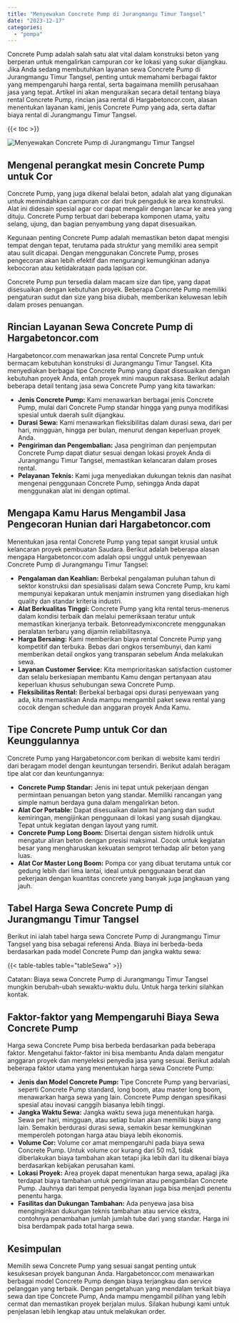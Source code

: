 ```yaml
---
title: "Menyewakan Concrete Pump di Jurangmangu Timur Tangsel"
date: "2023-12-17"
categories: 
  - "pompa"
---
```




Concrete Pump adalah salah satu alat vital dalam konstruksi beton yang berperan untuk mengalirkan campuran cor ke lokasi yang sukar dijangkau. Jika Anda sedang membutuhkan layanan sewa Concrete Pump di Jurangmangu Timur Tangsel, penting untuk memahami berbagai faktor yang mempengaruhi harga rental, serta bagaimana memilih perusahaan jasa yang tepat. Artikel ini akan menguraikan secara detail tentang biaya rental Concrete Pump, rincian jasa rental di Hargabetoncor.com, alasan menentukan layanan kami, jenis Concrete Pump yang ada, serta daftar biaya rental di Jurangmangu Timur Tangsel.

{{< toc >}}

![Menyewakan Concrete Pump di Jurangmangu Timur Tangsel](https://hargareadymixid.github.io/pompa/concrete-pump%20(27).png)

## Mengenal perangkat mesin Concrete Pump untuk Cor

Concrete Pump, yang juga dikenal belalai beton, adalah alat yang digunakan untuk memindahkan campuran cor dari truk pengaduk ke area konstruksi. Alat ini didesain spesial agar cor dapat mengalir dengan lancar ke area yang dituju. Concrete Pump terbuat dari beberapa komponen utama, yaitu selang, ujung, dan bagian penyambung yang dapat disesuaikan.

Kegunaan penting Concrete Pump adalah memastikan beton dapat mengisi tempat dengan tepat, terutama pada struktur yang memiliki area sempit atau sulit dicapai. Dengan menggunakan Concrete Pump, proses pengecoran akan lebih efektif dan mengurangi kemungkinan adanya kebocoran atau ketidakrataan pada lapisan cor.

Concrete Pump pun tersedia dalam macam size dan tipe, yang dapat disesuaikan dengan kebutuhan proyek. Beberapa Concrete Pump memiliki pengaturan sudut dan size yang bisa diubah, memberikan keluwesan lebih dalam proses penuangan.

## Rincian Layanan Sewa Concrete Pump di Hargabetoncor.com

Hargabetoncor.com menawarkan jasa rental Concrete Pump untuk bermacam kebutuhan konstruksi di Jurangmangu Timur Tangsel. Kita menyediakan berbagai tipe Concrete Pump yang dapat disesuaikan dengan kebutuhan proyek Anda, entah proyek mini maupun raksasa. Berikut adalah beberapa detail tentang jasa sewa Concrete Pump yang kita tawarkan:

- **Jenis Concrete Pump:** Kami menawarkan berbagai jenis Concrete Pump, mulai dari Concrete Pump standar hingga yang punya modifikasi spesial untuk daerah sulit dijangkau.
- **Durasi Sewa:** Kami menawarkan fleksibilitas dalam durasi sewa, dari per hari, mingguan, hingga per bulan, menurut dengan keperluan proyek Anda.
- **Pengiriman dan Pengembalian:** Jasa pengiriman dan penjemputan Concrete Pump dapat diatur sesuai dengan lokasi proyek Anda di Jurangmangu Timur Tangsel, memastikan kelancaran dalam proses rental.
- **Pelayanan Teknis:** Kami juga menyediakan dukungan teknis dan nasihat mengenai penggunaan Concrete Pump, sehingga Anda dapat menggunakan alat ini dengan optimal.

## Mengapa Kamu Harus Mengambil Jasa Pengecoran Hunian dari Hargabetoncor.com

Menentukan jasa rental Concrete Pump yang tepat sangat krusial untuk kelancaran proyek pembuatan Saudara. Berikut adalah beberapa alasan mengapa Hargabetoncor.com adalah opsi unggul untuk penyewaan Concrete Pump di Jurangmangu Timur Tangsel:

- **Pengalaman dan Keahlian:** Berbekal pengalaman puluhan tahun di sektor konstruksi dan spesialisasi dalam sewa Concrete Pump, kru kami mempunyai kepakaran untuk menjamin instrumen yang disediakan high quality dan standar kriteria industri.
- **Alat Berkualitas Tinggi:** Concrete Pump yang kita rental terus-menerus dalam kondisi terbaik dan melalui pemeriksaan teratur untuk memastikan kinerjanya terbaik. Betonreadymixconcrete menggunakan peralatan terbaru yang dijamin reliabilitasnya.
- **Harga Bersaing:** Kami memberikan biaya rental Concrete Pump yang kompetitif dan terbuka. Bebas dari ongkos tersembunyi, dan kami memberikan detail ongkos yang transparan sebelum Anda melakukan sewa.
- **Layanan Customer Service:** Kita memprioritaskan satisfaction customer dan selalu berkesiapan membantu Kamu dengan pertanyaan atau keperluan khusus sehubungan sewa Concrete Pump.
- **Fleksibilitas Rental:** Berbekal berbagai opsi durasi penyewaan yang ada, kita memastikan Anda mampu mengambil paket sewa rental yang cocok dengan schedule dan anggaran proyek Anda Kamu.

## Tipe Concrete Pump untuk Cor dan Keunggulannya

Concrete Pump yang Hargabetoncor.com berikan di website kami terdiri dari beragam model dengan keuntungan tersendiri. Berikut adalah beragam tipe alat cor dan keuntungannya:

- **Concrete Pump Standar:** Jenis ini tepat untuk pekerjaan dengan permintaan penuangan beton yang standar. Memiliki rancangan yang simple namun berdaya guna dalam mengalirkan beton.
- **Alat Cor Portable:** Dapat disesuaikan dalam hal panjang dan sudut kemiringan, mengijinkan penggunaan di lokasi yang susah dijangkau. Tepat untuk kegiatan dengan layout yang rumit.
- **Concrete Pump Long Boom:** Disertai dengan sistem hidrolik untuk mengatur aliran beton dengan presisi maksimal. Cocok untuk kegiatan besar yang mengharuskan kekuatan semprot terhadap alir beton yang luas.
- **Alat Cor Master Long Boom:** Pompa cor yang dibuat terutama untuk cor gedung lebih dari lima lantai, ideal untuk penggunaan berat dan pekerjaan dengan kuantitas concrete yang banyak juga jangkauan yang jauh.

## Tabel Harga Sewa Concrete Pump di Jurangmangu Timur Tangsel

Berikut ini ialah tabel harga sewa Concrete Pump di Jurangmangu Timur Tangsel yang bisa sebagai referensi Anda. Biaya ini berbeda-beda berdasarkan pada model Concrete Pump dan jangka waktu sewa:

{{< table-tables table="tableSewa" >}}

Catatan: Biaya sewa Concrete Pump di Jurangmangu Timur Tangsel mungkin berubah-ubah sewaktu-waktu dulu. Untuk harga terkini silahkan kontak.

## Faktor-faktor yang Mempengaruhi Biaya Sewa Concrete Pump

Harga sewa Concrete Pump bisa berbeda berdasarkan pada beberapa faktor. Mengetahui faktor-faktor ini bisa membantu Anda dalam mengatur anggaran proyek dan menyeleksi penyedia jasa yang sesuai. Berikut adalah beberapa faktor utama yang menentukan harga sewa Concrete Pump:

- **Jenis dan Model Concrete Pump:** Tipe Concrete Pump yang bervariasi, seperti Concrete Pump standard, long boom, atau master long boom, menawarkan harga sewa yang lain. Concrete Pump dengan spesifikasi spesial atau inovasi canggih biasanya lebih tinggi.
- **Jangka Waktu Sewa:** Jangka waktu sewa juga menentukan harga. Sewa per hari, mingguan, atau setiap bulan akan memiliki biaya yang lain. Semakin berdurasi durasi sewa, semakin besar kemungkinan memperoleh potongan harga atau biaya lebih ekonomis.
- **Volume Cor:** Volume cor amat mempengaruhi pada biaya sewa Concrete Pump. Untuk volume cor kurang dari 50 m3, tidak diberlakukan biaya tambahan akan tetapi jika lebih dari itu dikenai biaya berdasarkan kebijakan perusahan kami.
- **Lokasi Proyek:** Area proyek dapat menentukan harga sewa, apalagi jika terdapat biaya tambahan untuk pengiriman atau pengambilan Concrete Pump. Jauhnya dari tempat penyedia layanan juga bisa menjadi penentu penentu harga.
- **Fasilitas dan Dukungan Tambahan:** Ada penyewa jasa bisa menginginkan dukungan teknis tambahan atau service ekstra, contohnya penambahan jumlah jumlah tube dari yang standar. Harga ini bisa berdampak pada total harga sewa.

## Kesimpulan

Memilih sewa Concrete Pump yang sesuai sangat penting untuk kesuksesan proyek bangunan Anda. Hargabetoncor.com menawarkan berbagai model Concrete Pump dengan biaya terjangkau dan service pelanggan yang terbaik. Dengan pengetahuan yang mendalam terkait biaya sewa dan tipe Concrete Pump, Anda mampu mengambil pilihan yang lebih cermat dan memastikan proyek berjalan mulus. Silakan hubungi kami untuk penjelasan lebih lengkap atau untuk melakukan order.
